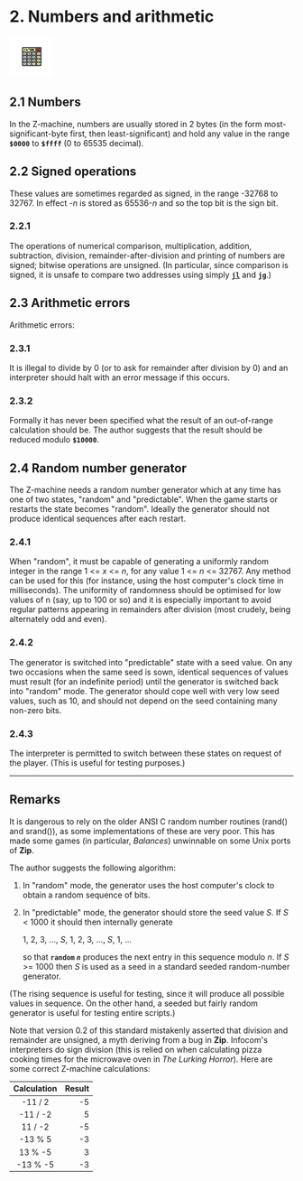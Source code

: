 # 2. Numbers and arithmetic

![](./images/icon02.gif)

## 2.1 Numbers

In the Z-machine, numbers are usually stored in 2 bytes (in the form most-significant-byte first, then least-significant) and hold any value in the range **`$0000`** to **`$ffff`** (0 to 65535 decimal).

## 2.2 Signed operations

These values are sometimes regarded as signed, in the range -32768 to 32767. In effect _-n_ is stored as 65536-_n_ and so the top bit is the sign bit.

### 2.2.1

The operations of numerical comparison, multiplication, addition, subtraction, division, remainder-after-division and printing of numbers are signed; bitwise operations are unsigned. (In particular, since comparison is signed, it is unsafe to compare two addresses using simply [**`jl`**](./15-opcodes-dictionary.md#jl) and [**`jg`**](./15-opcodes-dictionary.md#jg).)

## 2.3 Arithmetic errors

Arithmetic errors:

### 2.3.1

It is illegal to divide by 0 (or to ask for remainder after division by 0) and an interpreter should halt with an error message if this occurs.

### 2.3.2

Formally it has never been specified what the result of an out-of-range calculation should be. The author suggests that the result should be reduced modulo **`$10000`**.

## 2.4 Random number generator

The Z-machine needs a random number generator which at any time has one of two states, "random" and "predictable". When the game starts or restarts the state becomes "random". Ideally the generator should not produce identical sequences after each restart.

### 2.4.1

When "random", it must be capable of generating a uniformly random integer in the range 1 <= _x_ <= _n_, for any value 1 <= _n_ <= 32767. Any method can be used for this (for instance, using the host computer's clock time in milliseconds). The uniformity of randomness should be optimised for low values of n (say, up to 100 or so) and it is especially important to avoid regular patterns appearing in remainders after division (most crudely, being alternately odd and even).

### 2.4.2

The generator is switched into "predictable" state with a seed value. On any two occasions when the same seed is sown, identical sequences of values must result (for an indefinite period) until the generator is switched back into "random" mode. The generator should cope well with very low seed values, such as 10, and should not depend on the seed containing many non-zero bits.

### 2.4.3

The interpreter is permitted to switch between these states on request of the player. (This is useful for testing purposes.)

---

## Remarks

It is dangerous to rely on the older ANSI C random number routines (rand() and srand()), as some implementations of these are very poor. This has made some games (in particular, _Balances_) unwinnable on some Unix ports of **Zip**.

The author suggests the following algorithm:

1. In "random" mode, the generator uses the host computer's clock to obtain a random sequence of bits.

2. In "predictable" mode, the generator should store the seed value _S_. If _S_ < 1000 it should then internally generate

   1, 2, 3, ..., _S_, 1, 2, 3, ..., _S_, 1, ...

   so that **`random` _`n`_** produces the next entry in this sequence modulo _n_. If _S_ >= 1000 then _S_ is used as a seed in a standard seeded random-number generator.

(The rising sequence is useful for testing, since it will produce all possible values in sequence. On the other hand, a seeded but fairly random generator is useful for testing entire scripts.)

Note that version 0.2 of this standard mistakenly asserted that division and remainder are unsigned, a myth deriving from a bug in **Zip**. Infocom's interpreters do sign division (this is relied on when calculating pizza cooking times for the microwave oven in _The Lurking Horror_). Here are some correct Z-machine calculations:

| Calculation | Result |
| :---------: | -----: |
|   -11 / 2   |     -5 |
|  -11 / -2   |      5 |
|   11 / -2   |     -5 |
|   -13 % 5   |     -3 |
|   13 % -5   |      3 |
|  -13 % -5   |     -3 |
